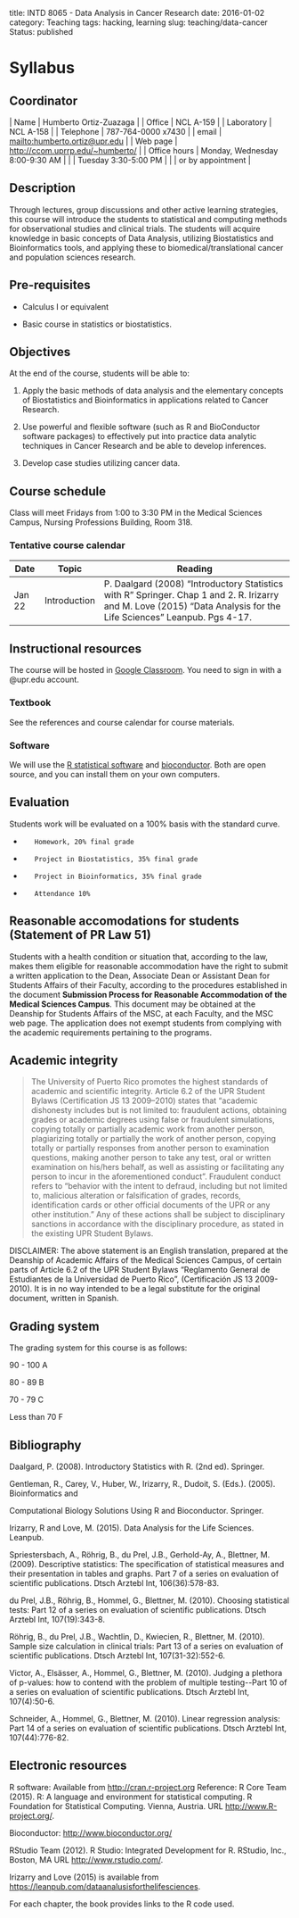 title: INTD 8065 - Data Analysis in Cancer Research
date: 2016-01-02
category: Teaching
tags: hacking, learning
slug: teaching/data-cancer
Status: published

# Syllabus

## Coordinator

| Name         | Humberto Ortiz-Zuazaga             |
| Office       | NCL A-159                          |
| Laboratory   | NCL A-158                          |
| Telephone    | 787-764-0000 x7430                 |
| email        | <mailto:humberto.ortiz@upr.edu>    |
| Web page     | <http://ccom.uprrp.edu/~humberto/> |
| Office hours | Monday, Wednesday 8:00-9:30 AM     |
|              | Tuesday 3:30-5:00 PM               |
|              | or by appointment                  |

## Description

Through lectures, group discussions and other active learning
strategies, this course will introduce the students to statistical and
computing methods for observational studies and clinical trials. The
students will acquire knowledge in basic concepts of Data Analysis,
utilizing Biostatistics and Bioinformatics tools, and applying these
to biomedical/translational cancer and population sciences research.

## Pre-requisites

- Calculus I or equivalent

- Basic course in statistics or biostatistics.

## Objectives

At the end of the course, students will be able to:

1. Apply the basic methods of data analysis and the elementary
   concepts of Biostatistics and Bioinformatics in applications
   related to Cancer Research.

2. Use powerful and flexible software (such as R and BioConductor
   software packages) to effectively put into practice data analytic
   techniques in Cancer Research and be able to develop inferences.

3. Develop case studies utilizing cancer data.

## Course schedule

   Class will meet Fridays from 1:00 to 3:30 PM in the Medical
   Sciences Campus, Nursing Professions Building, Room 318.

### Tentative course calendar

| Date   | Topic          | Reading        |
|--------|----------------|----------------|
| Jan 22 | Introduction   | P. Daalgard (2008) “Introductory Statistics with R” Springer. Chap 1 and 2. R. Irizarry and M. Love (2015) “Data Analysis for the Life Sciences” Leanpub. Pgs 4-17. |


## Instructional resources

The course will be hosted in
[Google Classroom](https://classroom.google.com). You need to sign in
with a @upr.edu account.

### Textbook

See the references and course calendar for course materials.

### Software

We will use the [R statistical software](http://www.r-project.org) and
[bioconductor](http://bioconductor.org). Both are open source, and you
can install them on your own computers.

## Evaluation

Students work will be evaluated on a 100% basis with the standard curve.

 -        Homework, 20% final grade
 -        Project in Biostatistics, 35% final grade
 -        Project in Bioinformatics, 35% final grade
 -        Attendance 10%

## Reasonable accomodations for students (Statement of PR Law 51)

Students with a health condition or situation that, according to the
law, makes them eligible for reasonable accommodation have the right
to submit a written application to the Dean, Associate Dean or
Assistant Dean for Students Affairs of their Faculty, according to the
procedures established in the document **Submission Process for
Reasonable Accommodation of the Medical Sciences Campus**. This document
may be obtained at the Deanship for Students Affairs of the MSC, at
each Faculty, and the MSC web page. The application does not exempt
students from complying with the academic requirements pertaining to
the programs.


## Academic integrity

> The University of Puerto Rico promotes the highest standards of
> academic and scientific integrity. Article 6.2 of the UPR Student
> Bylaws (Certification JS 13 2009–2010) states that “academic
> dishonesty includes but is not limited to: fraudulent actions,
> obtaining grades or academic degrees using false or fraudulent
> simulations, copying totally or partially academic work from another
> person, plagiarizing totally or partially the work of another
> person, copying totally or partially responses from another person
> to examination questions, making another person to take any test,
> oral or written examination on his/hers behalf, as well as assisting
> or facilitating any person to incur in the aforementioned
> conduct”. Fraudulent conduct refers to “behavior with the intent to
> defraud, including but not limited to, malicious alteration or
> falsification of grades, records, identification cards or other
> official documents of the UPR or any other institution.” Any of
> these actions shall be subject to disciplinary sanctions in
> accordance with the disciplinary procedure, as stated in the
> existing UPR Student Bylaws.

DISCLAIMER: The above statement is an English translation, prepared at
the Deanship of Academic Affairs of the Medical Sciences Campus, of
certain parts of Article 6.2 of the UPR Student Bylaws “Reglamento
General de Estudiantes de la Universidad de Puerto Rico”,
(Certificación JS 13 2009-2010). It is in no way intended to be a
legal substitute for the original document, written in Spanish.

## Grading system

The grading system for this course is as follows:

90 - 100 A

80 - 89 B

70 - 79 C

Less than 70 F

## Bibliography

Daalgard, P. (2008). Introductory Statistics with R. (2nd
ed). Springer.

Gentleman, R., Carey, V., Huber, W., Irizarry, R., Dudoit,
S. (Eds.). (2005). Bioinformatics and

Computational Biology Solutions Using R and Bioconductor. Springer.

Irizarry, R and Love, M. (2015). Data Analysis for the Life
Sciences. Leanpub.

Spriestersbach, A., Röhrig, B., du Prel, J.B., Gerhold-Ay, A.,
Blettner, M. (2009). Descriptive statistics: The specification of
statistical measures and their presentation in tables and graphs. Part
7 of a series on evaluation of scientific publications. Dtsch Arztebl
Int, 106(36):578-83.

du Prel, J.B., Röhrig, B., Hommel, G., Blettner, M. (2010). Choosing
statistical tests: Part 12 of a series on evaluation of scientific
publications. Dtsch Arztebl Int, 107(19):343-8.

Röhrig, B., du Prel, J.B., Wachtlin, D., Kwiecien, R., Blettner,
M. (2010). Sample size calculation in clinical trials: Part 13 of a
series on evaluation of scientific publications. Dtsch Arztebl Int,
107(31-32):552-6.

Victor, A., Elsässer, A., Hommel, G., Blettner, M. (2010). Judging a
plethora of p-values: how to contend with the problem of multiple
testing--Part 10 of a series on evaluation of scientific
publications. Dtsch Arztebl Int, 107(4):50-6.

Schneider, A., Hommel, G., Blettner, M. (2010). Linear regression
analysis: Part 14 of a series on evaluation of scientific
publications. Dtsch Arztebl Int, 107(44):776-82.

## Electronic resources

R software: Available from <http://cran.r-project.org> Reference: R Core
Team (2015). R: A language and environment for statistical
computing. R Foundation for Statistical Computing. Vienna,
Austria. URL <http://www.R-project.org/>.

Bioconductor: <http://www.bioconductor.org/>

RStudio Team (2012). R Studio: Integrated Development for R. RStudio,
Inc., Boston, MA URL <http://www.rstudio.com/>.

Irizarry and Love (2015) is available from
<https://leanpub.com/dataanalusisforthelifesciences>.

For each chapter, the book provides links to the R code used.

